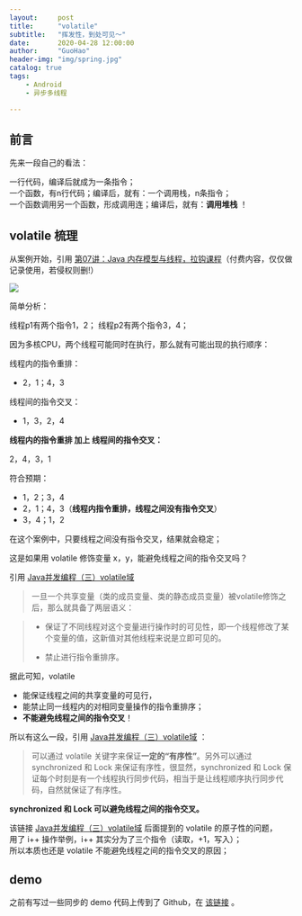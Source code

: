 ```yaml
---
layout:     post  
title:      "volatile"  
subtitle:   "挥发性，到处可见～"  
date:       2020-04-28 12:00:00  
author:     "GuoHao"  
header-img: "img/spring.jpg"  
catalog: true  
tags:  
    - Android  
    - 异步多线程 

---
```


## 前言

先来一段自己的看法：

一行代码，编译后就成为一条指令；  
一个函数，有n行代码；编译后，就有：一个调用栈，n条指令；  
一个函数调用另一个函数，形成调用连；编译后，就有：**调用堆栈** ！

## volatile 梳理

从案例开始，引用 [第07讲：Java 内存模型与线程，拉钩课程](https://kaiwu.lagou.com/course/courseInfo.htm?courseId=67#/detail/pc?id=1861)（付费内容，仅仅做记录使用，若侵权则删!）

![](https://s0.lgstatic.com/i/image3/M01/88/72/Cgq2xl6VddeAJK0xAACKS-ON00w242.png)

简单分析：

线程p1有两个指令1，2；
线程p2有两个指令3，4；

因为多核CPU，两个线程可能同时在执行，那么就有可能出现的执行顺序：

线程内的指令重排：

- 2，1；4，3


线程间的指令交叉：

- 1，3，2，4

**线程内的指令重排 加上 线程间的指令交叉：**

2，4，3，1

符合预期：

- 1，2；3，4
- 2，1；4，3（**线程内指令重排，线程之间没有指令交叉**）
- 3，4；1，2

在这个案例中，只要线程之间没有指令交叉，结果就会稳定；

这是如果用 volatile 修饰变量 x，y，能避免线程之间的指令交叉吗？<br>

引用 [Java并发编程（三）volatile域](http://liuwangshu.cn/java/concurrent/3-volatile.html)

> 一旦一个共享变量（类的成员变量、类的静态成员变量）被volatile修饰之后，那么就具备了两层语义：

> - 保证了不同线程对这个变量进行操作时的可见性，即一个线程修改了某个变量的值，这新值对其他线程来说是立即可见的。
> 
> - 禁止进行指令重排序。
 
据此可知，volatile <br>
- 能保证线程之间的共享变量的可见行，<br>
- 能禁止同一线程内的对相同变量操作的指令重排序；<br>
- **不能避免线程之间的指令交叉**！

所以有这么一段，引用 [Java并发编程（三）volatile域](http://liuwangshu.cn/java/concurrent/3-volatile.html) ：

> 可以通过 volatile 关键字来保证**一定的“有序性”**。另外可以通过synchronized 和 Lock 来保证有序性，很显然，synchronized 和 Lock 保证每个时刻是有一个线程执行同步代码，相当于是让线程顺序执行同步代码，自然就保证了有序性。

**synchronized 和 Lock 可以避免线程之间的指令交叉。**

该链接 [Java并发编程（三）volatile域](http://liuwangshu.cn/java/concurrent/3-volatile.html) 后面提到的 volatile 的原子性的问题，<br>
用了 i++ 操作举例，i++ 其实分为了三个指令（读取，+1，写入）；<br>
所以本质也还是 volatile 不能避免线程之间的指令交叉的原因；

## demo

之前有写过一些同步的 demo 代码上传到了 Github，在 [该链接](https://github.com/guoke24/Anything/tree/master/app/src/main/java/com/guohao/anything/sync) 。

